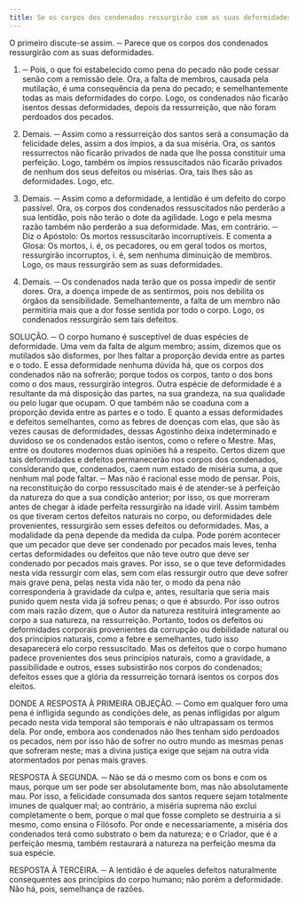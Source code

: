 ```yaml
---
title: Se os corpos dos condenados ressurgirão com as suas deformidades
---
```


O primeiro discute-se assim. ─ Parece que os corpos dos condenados ressurgirão com as suas deformidades.  

1. ─ Pois, o que foi estabelecido como pena do pecado não pode cessar senão com a remissão dele. Ora, a falta de membros, causada pela mutilação, é uma consequência da pena do pecado; e semelhantemente todas as mais deformidades do corpo. Logo, os condenados não ficarão isentos dessas deformidades, depois da ressurreição, que não foram perdoados dos pecados.  

2. Demais. ─ Assim como a ressurreição dos santos será a consumação da felicidade deles, assim a dos ímpios, a da sua miséria. Ora, os santos ressurrectos não ficarão privados de nada que lhe possa constituir uma perfeição. Logo, também os ímpios ressuscitados não ficarão privados de nenhum dos seus defeitos ou misérias. Ora, tais lhes são as deformidades. Logo, etc.  

3. Demais. ─ Assim como a deformidade, a lentidão é um defeito do corpo passível. Ora, os corpos dos condenados ressuscitados não perderão a sua lentidão, pois não terão o dote da agilidade. Logo e pela mesma razão também não perderão a sua deformidade.  Mas, em contrário. ─ Diz o Apóstolo: Os mortos ressuscitarão incorruptíveis. E comenta a Glosa: Os mortos, i. é, os pecadores, ou em geral todos os mortos, ressurgirão incorruptos, i. é, sem nenhuma diminuição de membros. Logo, os maus ressurgirão sem as suas deformidades.  

2. Demais. ─ Os condenados nada terão que os possa impedir de sentir dores. Ora, a doença impede de as sentirmos, pois nos debilita os órgãos da sensibilidade. Semelhantemente, a falta de um membro não permitiria mais que a dor fosse sentida por todo o corpo. Logo, os condenados ressurgirão sem tais defeitos.  

SOLUÇÃO. ─ O corpo humano é susceptível de duas espécies de deformidade.  Uma vem da falta de algum membro; assim, dizemos que os mutilados são disformes, por lhes faltar a proporção devida entre as partes e o todo. E essa deformidade nenhuma dúvida há, que os corpos dos condenados não na sofrerão; porque todos os corpos, tanto o dos bons como o dos maus, ressurgirão íntegros.  Outra espécie de deformidade é a resultante da má disposição das partes, na sua grandeza, na sua qualidade ou pelo lugar que ocupam. O que também não se coaduna com a proporção devida entre as partes e o todo. E quanto a essas deformidades e defeitos semelhantes, como as febres de doenças com elas, que são às vezes causas de deformidades, dessas Agostinho deixa indeterminado e duvidoso se os condenados estão isentos, como o refere o Mestre.  Mas, entre os doutores modernos duas opiniões há a respeito. Certos dizem que tais deformidades e defeitos permanecerão nos corpos dos condenados, considerando que, condenados, caem num estado de miséria suma, a que nenhum mal pode faltar. ─ Mas não é racional esse modo de pensar. Pois, na reconstituição do corpo ressuscitado mais é de atender-se à perfeição da natureza do que a sua condição anterior; por isso, os que morreram antes de chegar à idade perfeita ressurgirão na idade viril. Assim também os que tiveram certos defeitos naturais no corpo, ou deformidades dele provenientes, ressurgirão sem esses defeitos ou deformidades. Mas, a modalidade da pena depende da medida da culpa. Pode porém acontecer que um pecador que deve ser condenado por pecados mais leves, tenha certas deformidades ou defeitos que não teve outro que deve ser condenado por pecados mais graves. Por isso, se o que teve deformidades nesta vida ressurgir com elas, sem com elas ressurgir outro que deve sofrer mais grave pena, pelas nesta vida não ter, o modo da pena não corresponderia à gravidade da culpa e, antes, resultaria que seria mais punido quem nesta vida já sofreu penas; o que é absurdo.  Por isso outros com mais razão dizem, que o Autor da natureza restituirá integramente ao corpo a sua natureza, na ressurreição. Portanto, todos os defeitos ou deformidades corporais provenientes da corrupção ou debilidade natural ou dos princípios naturais, como a febre e semelhantes, tudo isso desaparecerá elo corpo ressuscitado. Mas os defeitos que o corpo humano padece provenientes dos seus princípios naturais, como a gravidade, a passibilidade e outros, esses subsistirão nos corpos do condenados; defeitos esses que a glória da ressurreição tornará isentos os corpos dos eleitos.  

DONDE A RESPOSTA À PRIMEIRA OBJEÇÃO. ─ Como em qualquer foro uma pena é infligida segundo as condições dele, as penas infligidas por algum pecado nesta vida temporal são temporais e não ultrapassam os termos dela. Por onde, embora aos condenados não lhes tenham sido perdoados os pecados, nem por isso hão de sofrer no outro mundo as mesmas penas que sofreram neste; mas a divina justiça exige que sejam na outra vida atormentados por penas mais graves.  

RESPOSTA À SEGUNDA. ─ Não se dá o mesmo com os bons e com os maus, porque um ser pode ser absolutamente bom, mas não absolutamente mau. Por isso, a felicidade consumada dos santos requere sejam totalmente imunes de qualquer mal; ao contrário, a miséria suprema não exclui completamente o bem, porque o mal que fosse completo se destruiria a si mesmo, como ensina o Filósofo. Por onde e necessariamente, a miséria dos condenados terá como substrato o bem da natureza; e o Criador, que é a perfeição mesma, também restaurará a natureza na perfeição mesma da sua espécie.  

RESPOSTA À TERCEIRA. ─ A lentidão é de aqueles defeitos naturalmente consequentes aos princípios do corpo humano; não porém a deformidade. Não há, pois, semelhança de razões.
